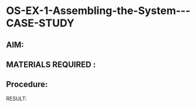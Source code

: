 # OS-EX-1-Assembling-the-System---CASE-STUDY

## AIM:

## MATERIALS REQUIRED :

## Procedure:


RESULT:
